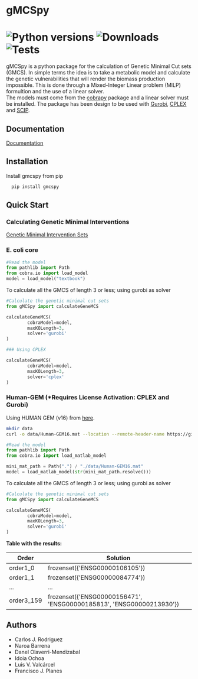 # gMCSpy    
# ![Python versions](https://img.shields.io/pypi/pyversions/gMCSpy?logo=python) ![Downloads](https://img.shields.io/pypi/dm/gMCSpy) ![Tests](https://github.com/PlanesLab/gMCSpy/actions/workflows/tests.yml/badge.svg)


gMCSpy is a python package for the calculation of Genetic Minimal Cut sets (GMCS). In simple terms the idea is to take a metabolic model and calculate the genetic vulnerabilities that will render the biomass production impossible. This is done through a Mixed-Integer Linear problem (MILP) formultion and the use of a linear solver.  
The models must come from the [cobrapy](https://opencobra.github.io/cobrapy/) package and a linear solver must be installed. The package has been design to be used with [Gurobi](https://www.gurobi.com/),  [CPLEX](https://www.ibm.com/analytics/cplex-optimizer) and [SCIP](https://scipopt.org/#scipoptsuite).


## Documentation

[Documentation](https://planeslab.github.io/gMCSpy/)

## Installation

Install gmcspy from pip

```bash
  pip install gmcspy
```
  
## Quick Start

### Calculating Genetic Minimal Interventions

[Genetic Minimal Intervention Sets](https://planeslab.github.io/gMCSpy/gMIS.html)

### E. coli core

```python
#Read the model 
from pathlib import Path
from cobra.io import load_model
model = load_model("textbook")
```

To calculate all the GMCS of length 3 or less; using gurobi as solver

```python
#Calculate the genetic minimal cut sets
from gMCSpy import calculateGeneMCS

calculateGeneMCS(
        cobraModel=model,
        maxKOLength=3,
        solver='gurobi'
)

### Using CPLEX

calculateGeneMCS(
        cobraModel=model,
        maxKOLength=3,
        solver='cplex'
)
```

### Human-GEM (*Requires License Activation: CPLEX and Gurobi)
Using HUMAN GEM (v16) from [here](https://github.com/SysBioChalmers/Human-GEM/releases). 
```bash
mkdir data
curl -o data/Human-GEM16.mat --location --remote-header-name https://github.com/SysBioChalmers/Human-GEM/raw/v1.16.0/model/Human-GEM.mat

```

```python
#Read the model 
from pathlib import Path
from cobra.io import load_matlab_model

mini_mat_path = Path(".") / "./data/Human-GEM16.mat"
model = load_matlab_model(str(mini_mat_path.resolve()))
```

To calculate all the GMCS of length 3 or less; using gurobi as solver

```python
#Calculate the genetic minimal cut sets
from gMCSpy import calculateGeneMCS

calculateGeneMCS(
        cobraModel=model,
        maxKOLength=3,
        solver='gurobi'
)
```
**Table with the results:**

| Order      | Solution                                                             |
|------------|----------------------------------------------------------------------|
| order1_0   | frozenset({'ENSG00000106105'})                                       |
| order1_1   | frozenset({'ENSG00000084774'})                                       |
| ...        | ...                                                                  |
| order3_159 | frozenset({'ENSG00000156471', 'ENSG00000185813', 'ENSG00000213930'}) |

## Authors

- Carlos J. Rodriguez
- Naroa Barrena 
- Danel Olaverri-Mendizabal
- Idoia Ochoa
- Luis V. Valcárcel
- Francisco J. Planes
